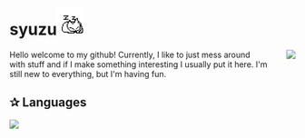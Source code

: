 

<h1>syuzu<img src="https://github.com/syuuzu/syuuzu/blob/main/assets/1091853954045972530.gif" width=48 height=48/></h1>
<img
  align="right"
  src="https://cdn.discordapp.com/emojis/1091854424953073885.webp?size=96&quality=lossless"
/>
<p>
  Hello welcome to my github! Currently, I like to just mess around<br>
  with stuff and if I make something interesting I usually put it here. I'm<br>
  still new to everything, but I'm having fun.
</p>
<h2>✰ Languages</h2>
<img src="https://github-readme-stats.vercel.app/api/top-langs/?username=syuuzu&hide_title=true&card_width=360&langs_count=10&layout=compact&theme=dark">
